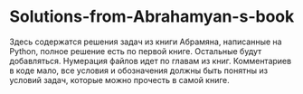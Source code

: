 # Solutions-from-Abrahamyan-s-book
Здесь содержатся решения задач из книги Абрамяна, написанные на Python, полное решение есть по первой книге. 
Остальные будут добавляться.
Нумерация файлов идет по главам из книг.
Комментариев в коде мало, все условия и обозначения должны быть понятны из условий задач, которые можно прочесть в самой книге.
